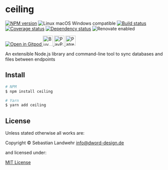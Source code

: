 <!-- TITLE/ -->
# ceiling
<!-- /TITLE -->

<!-- BADGES/ -->
[![NPM version](https://img.shields.io/npm/v/ceiling.svg)](https://npmjs.org/package/ceiling)
![Linux macOS Windows compatible](https://img.shields.io/badge/os-linux%20%7C%C2%A0macos%20%7C%C2%A0windows-blue)
[![Build status](https://github.com/dword-design/ceiling/workflows/build/badge.svg)](https://github.com/dword-design/ceiling/actions)
[![Coverage status](https://img.shields.io/coveralls/dword-design/ceiling)](https://coveralls.io/github/dword-design/ceiling)
[![Dependency status](https://img.shields.io/david/dword-design/ceiling)](https://david-dm.org/dword-design/ceiling)
![Renovate enabled](https://img.shields.io/badge/renovate-enabled-brightgreen)

<a href="https://gitpod.io/#https://github.com/dword-design/bar">
  <img src="https://gitpod.io/button/open-in-gitpod.svg" alt="Open in Gitpod">
</a><a href="https://www.buymeacoffee.com/dword">
  <img
    src="https://www.buymeacoffee.com/assets/img/guidelines/download-assets-sm-2.svg"
    alt="Buy Me a Coffee"
    height="32"
  >
</a><a href="https://paypal.me/SebastianLandwehr">
  <img
    src="https://dword-design.de/images/paypal.svg"
    alt="PayPal"
    height="32"
  >
</a><a href="https://www.patreon.com/dworddesign">
  <img
    src="https://dword-design.de/images/patreon.svg"
    alt="Patreon"
    height="32"
  >
</a>
<!-- /BADGES -->

<!-- DESCRIPTION/ -->
An extensible Node.js library and command-line tool to sync databases and files between endpoints
<!-- /DESCRIPTION -->

<!-- INSTALL/ -->
## Install

```bash
# NPM
$ npm install ceiling

# Yarn
$ yarn add ceiling
```
<!-- /INSTALL -->

<!-- LICENSE/ -->
## License

Unless stated otherwise all works are:

Copyright &copy; Sebastian Landwehr <info@dword-design.de>

and licensed under:

[MIT License](https://opensource.org/licenses/MIT)
<!-- /LICENSE -->
